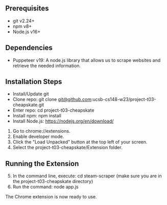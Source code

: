 ## Prerequisites
* git v2.24+
* npm v8+
* Node.js v16+

## Dependencies
* Puppeteer v19: A node.js library that allows us to scrape websites and retrieve the needed information.

## Installation Steps
* Install/Update git
* Clone repo: git clone git@github.com:ucsb-cs148-w23/project-t03-cheapskate.git
* Enter repo: cd project-t03-cheapskate
* Install npm: npm install
* Install Node.js: https://nodejs.org/en/download/

1. Go to chrome://extensions.
2. Enable developer mode.
3. Click the "Load Unpacked" button at the top left of your screen. 
4. Select the project-t03-cheapskate/Extension folder. 

## Running the Extension
5. In the command line, execute: cd steam-scraper (make sure you are in the project-t03-cheapskate directory)
6. Run the command: node app.js

The Chrome extension is now ready to use.
